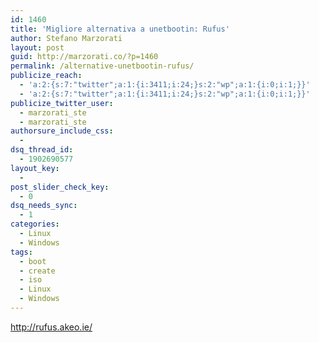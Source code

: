 ```yaml
---
id: 1460
title: 'Migliore alternativa a unetbootin: Rufus'
author: Stefano Marzorati
layout: post
guid: http://marzorati.co/?p=1460
permalink: /alternative-unetbootin-rufus/
publicize_reach:
  - 'a:2:{s:7:"twitter";a:1:{i:3411;i:24;}s:2:"wp";a:1:{i:0;i:1;}}'
  - 'a:2:{s:7:"twitter";a:1:{i:3411;i:24;}s:2:"wp";a:1:{i:0;i:1;}}'
publicize_twitter_user:
  - marzorati_ste
  - marzorati_ste
authorsure_include_css:
  - 
dsq_thread_id:
  - 1902690577
layout_key:
  - 
post_slider_check_key:
  - 0
dsq_needs_sync:
  - 1
categories:
  - Linux
  - Windows
tags:
  - boot
  - create
  - iso
  - Linux
  - Windows
---
```

<a title="RUFUS" href="http://rufus.akeo.ie/" target="_blank">http://rufus.akeo.ie/</a>